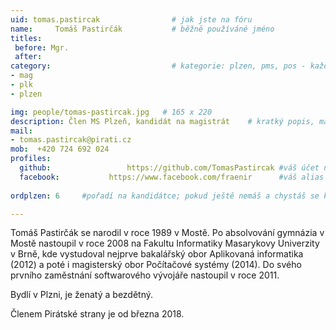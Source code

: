```yaml
---
uid: tomas.pastircak				# jak jste na fóru
name:     Tomáš Pastirčák  			# běžně používáné jméno
titles:
 before: Mgr.
 after: 
category:                 			# kategorie: plzen, pms, pos - každá na svůj řádek
- mag
- plk
- plzen

img: people/tomas-pastircak.jpg   # 165 x 220
description: Člen MS Plzeň, kandidát na magistrát    # kratký popis, max 160 znaků
mail:
- tomas.pastircak@pirati.cz
mob:  +420 724 692 024
profiles:
  github:                 https://github.com/TomasPastircak	#váš účet na githubu - pokud nemáte, napište před to #
  facebook: 		  https://www.facebook.com/fraenir		#váš alias na facebooku - pokud nemáte, napište před to #
  
ordplzen: 6		#pořadí na kandidátce; pokud ještě nemáš a chystáš se kandidovat, napiš náhodné číslo větší než 10

--- 
```


Tomáš Pastirčák se narodil v roce 1989 v Mostě. Po absolvování gymnázia v Mostě nastoupil v roce 2008 na Fakultu Informatiky Masarykovy Univerzity v Brně, kde vystudoval nejprve bakalářský obor Aplikovaná informatika (2012) a poté i magisterský obor Počítačové systémy (2014). Do svého prvního zaměstnání softwarového vývojáře nastoupil v roce 2011.

Bydlí v Plzni, je ženatý a bezdětný.

Členem Pirátské strany je od března 2018. 
